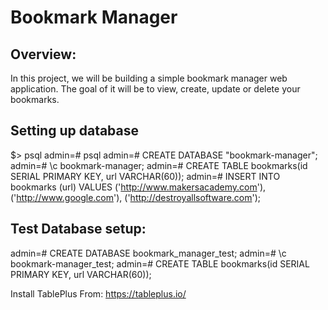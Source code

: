 # Bookmark Manager

## Overview:

In this project, we will be building a simple bookmark manager web application. The goal of it will be to view, create, update or delete your bookmarks.

## Setting up database

$> psql
admin=# psql
admin=# CREATE DATABASE "bookmark-manager";
admin=# \c bookmark-manager;
admin=# CREATE TABLE bookmarks(id SERIAL PRIMARY KEY, url VARCHAR(60));
admin=# INSERT INTO bookmarks (url) VALUES ('http://www.makersacademy.com'), ('http://www.google.com'), ('http://destroyallsoftware.com');


## Test Database setup:

admin=# CREATE DATABASE bookmark_manager_test;
admin=# \c bookmark-manager_test;
admin=# CREATE TABLE bookmarks(id SERIAL PRIMARY KEY, url VARCHAR(60));


Install TablePlus
From: https://tableplus.io/
